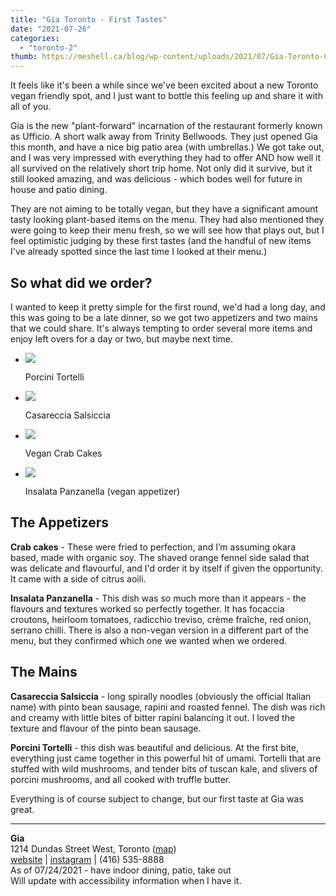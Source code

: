 ```yaml
---
title: "Gia Toronto - First Tastes"
date: "2021-07-26"
categories:
  - "toronto-2"
thumb: https://meshell.ca/blog/wp-content/uploads/2021/07/Gia-Toronto-Casareccia-Salsiccia-scaled.jpg
---
```


It feels like it's been a while since we've been excited about a new Toronto vegan friendly spot, and I just want to bottle this feeling up and share it with all of you.

Gia is the new "plant-forward" incarnation of the restaurant formerly known as Ufficio. A short walk away from Trinity Bellwoods. They just opened Gia this month, and have a nice big patio area (with umbrellas.) We got take out, and I was very impressed with everything they had to offer AND how well it all survived on the relatively short trip home. Not only did it survive, but it still looked amazing, and was delicious - which bodes well for future in house and patio dining.

They are not aiming to be totally vegan, but they have a significant amount tasty looking plant-based items on the menu. They had also mentioned they were going to keep their menu fresh, so we will see how that plays out, but I feel optimistic judging by these first tastes (and the handful of new items I've already spotted since the last time I looked at their menu.)

## So what did we order?

I wanted to keep it pretty simple for the first round, we'd had a long day, and this was going to be a late dinner, so we got two appetizers and two mains that we could share. It's always tempting to order several more items and enjoy left overs for a day or two, but maybe next time.

- ![](images/gia-toronto-tortelli-1024x768.jpg)

    Porcini Tortelli

- ![](images/Gia-Toronto-Casareccia-Salsiccia-1024x768.jpg)

    Casareccia Salsiccia

- ![](images/gia-Toronto-plant-based-crab-cakes-1024x768.jpg)

    Vegan Crab Cakes

- ![](images/Gia-Toronto-Insalata-Panzanella-1024x768.jpg)

    Insalata Panzanella (vegan appetizer)


## The Appetizers

**Crab cakes** - These were fried to perfection, and I’m assuming okara based, made with organic soy. The shaved orange fennel side salad that was delicate and flavourful, and I'd order it by itself if given the opportunity. It came with a side of citrus aoili.


**Insalata Panzanella** - This dish was so much more than it appears - the flavours and textures worked so perfectly together. It has focaccia croutons, heirloom tomatoes, radicchio treviso, crème fraîche, red onion, serrano chilli. There is also a non-vegan version in a different part of the menu, but they confirmed which one we wanted when we ordered.

## The Mains

**Casareccia Salsiccia** - long spirally noodles (obviously the official Italian name) with pinto bean sausage, rapini and roasted fennel. The dish was rich and creamy with little bites of bitter rapini balancing it out. I loved the texture and flavour of the pinto bean sausage.

**Porcini Tortelli** - this dish was beautiful and delicious. At the first bite, everything just came together in this powerful hit of umami. Tortelli that are stuffed with wild mushrooms, and tender bits of tuscan kale, and slivers of porcini mushrooms, and all cooked with truffle butter.  

Everything is of course subject to change, but our first taste at Gia was great.

* * *

**Gia**  
1214 Dundas Street West, Toronto ([map](https://www.google.ca/maps/place/1214+Dundas+St+W,+Toronto,+ON+M6J+3B1/@43.6495081,-79.4252987,17z/data=!3m1!4b1!4m5!3m4!1s0x882b34f8e772f443:0xd23e03a95b08a13b!8m2!3d43.6495081!4d-79.42311))  
[website](https://giarestaurant.ca/) | [instagram](https://www.instagram.com/giatoronto/) | (416) 535-8888  
As of 07/24/2021 - have indoor dining, patio, take out  
Will update with accessibility information when I have it.
